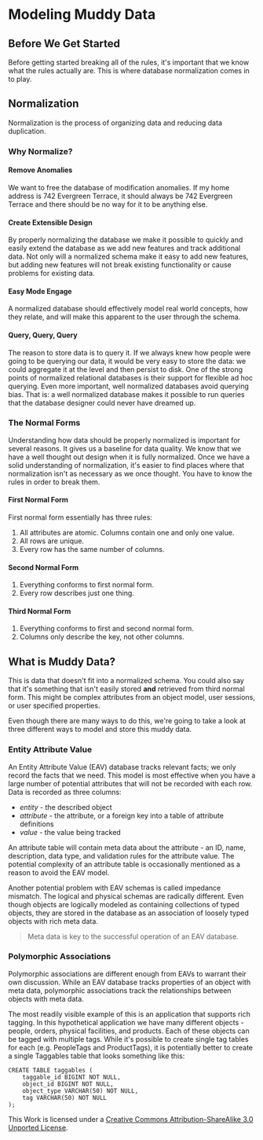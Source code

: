 # Modeling Muddy Data #

## Before We Get Started ##

Before getting started breaking all of the rules, it's important that we know what the rules actually are. This is where database normalization comes in to play.

## Normalization ##

Normalization is the process of organizing data and reducing data duplication.

### Why Normalize? ###

#### Remove Anomalies ####

We want to free the database of modification anomalies. If my home address is 742 Evergreen Terrace, it should always be 742 Evergreen Terrace and there should be no way for it to be anything else. 

#### Create Extensible Design ####

By properly normalizing the database we make it possible to quickly and easily extend the database as we add new features and track additional data. Not only will a normalized schema make it easy to add new features, but adding new features will not break existing functionality or cause problems for existing data.

#### Easy Mode Engage ####

A normalized database should effectively model real world concepts, how they relate, and will make this apparent to the user through the schema. 

#### Query, Query, Query #### 

The reason to store data is to query it. If we always knew how people were going to be querying our data, it would be very easy to store the data: we could aggregate it at the level and then persist to disk. One of the strong points of normalized relational databases is their support for flexible ad hoc querying. Even more important, well normalized databases avoid querying bias. That is: a well normalized database makes it possible to run queries that the database designer could never have dreamed up.

### The Normal Forms ###

Understanding how data should be properly normalized is important for several reasons. It gives us a baseline for data quality. We know that we have a well thought out design when it is fully normalized. Once we have a solid understanding of normalization, it's easier to find places where that normalization isn't as necessary as we once thought. You have to know the rules in order to break them. 

#### First Normal Form ####

First normal form essentially has three rules:

1. All attributes are atomic. Columns contain one and only one value.
2. All rows are unique.
3. Every row has the same number of columns.

#### Second Normal Form ####

1. Everything conforms to first normal form.
2. Every row describes just one thing.

#### Third Normal Form ####

1. Everything conforms to first and second normal form.
2. Columns only describe the key, not other columns.

## What is Muddy Data? ##

This is data that doesn't fit into a normalized schema. You could also say that it's something that isn't easily stored **and** retrieved from third normal form. This might be complex attributes from an object model, user sessions, or user specified properties.

Even though there are many ways to do this, we're going to take a look at three different ways to model and store this muddy data.

### Entity Attribute Value ###

An Entity Attribute Value (EAV) database tracks relevant facts; we only record the facts that we need. This model is most effective when you have a large number of potential attributes that will not be recorded with each row. Data is recorded as three columns: 

  * *entity* - the described object
  * *attribute* - the attribute, or a foreign key into a table of attribute definitions
  * *value* - the value being tracked

An attribute table will contain meta data about the attribute - an ID, name, description, data type, and validation rules for the attribute value. The potential complexity of an attribute table is occasionally mentioned as a reason to avoid the EAV model.

Another potential problem with EAV schemas is called impedance mismatch. The logical and physical schemas are radically different. Even though objects are logically modeled as containing collections of typed objects, they are stored in the database as an association of loosely typed objects with rich meta data.

> Meta data is key to the successful operation of an EAV database. 

### Polymorphic Associations ###

Polymorphic associations are different enough from EAVs to warrant their own discussion. While an EAV database tracks properties of an object with meta data, polymorphic associations track the relationships between objects with meta data.

The most readily visible example of this is an application that supports rich tagging. In this hypothetical application we have many different objects - people, orders, physical facilities, and products. Each of these objects can be tagged with multiple tags. While it's possible to create single tag tables for each (e.g. PeopleTags and ProductTags), it is potentially better to create a single Taggables table that looks something like this:

    CREATE TABLE taggables (
        taggable_id BIGINT NOT NULL,
        object_id BIGINT NOT NULL,
        object_type VARCHAR(50) NOT NULL,
        tag VARCHAR(50) NOT NULL
    );



This Work is licensed under a [Creative Commons Attribution-ShareAlike 3.0 Unported License](http://creativecommons.org/licenses/by-sa/3.0/).
